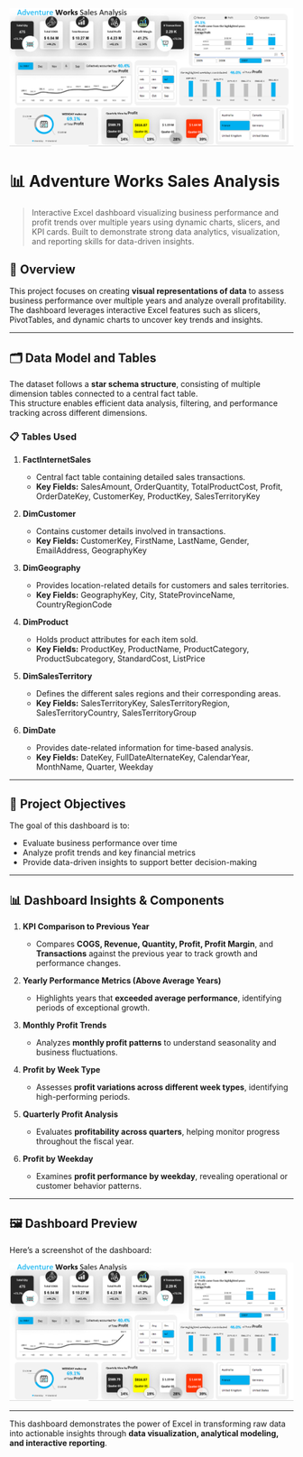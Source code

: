 <p align="center">
  <img src="dashboard_preview.png" alt="Adventure Works Sales Analysis Dashboard" width="800">
</p>

# 📊 Adventure Works Sales Analysis

> Interactive Excel dashboard visualizing business performance and profit trends over multiple years using dynamic charts, slicers, and KPI cards. Built to demonstrate strong data analytics, visualization, and reporting skills for data-driven insights.



## 🧭 Overview

This project focuses on creating **visual representations of data** to assess business performance over multiple years and analyze overall profitability.  
The dashboard leverages interactive Excel features such as slicers, PivotTables, and dynamic charts to uncover key trends and insights.

---

## 🗂️ Data Model and Tables

The dataset follows a **star schema structure**, consisting of multiple dimension tables connected to a central fact table.  
This structure enables efficient data analysis, filtering, and performance tracking across different dimensions.

### 📋 Tables Used

1. **FactInternetSales**  
   - Central fact table containing detailed sales transactions.  
   - **Key Fields:** SalesAmount, OrderQuantity, TotalProductCost, Profit, OrderDateKey, CustomerKey, ProductKey, SalesTerritoryKey  

2. **DimCustomer**  
   - Contains customer details involved in transactions.  
   - **Key Fields:** CustomerKey, FirstName, LastName, Gender, EmailAddress, GeographyKey  

3. **DimGeography**  
   - Provides location-related details for customers and sales territories.  
   - **Key Fields:** GeographyKey, City, StateProvinceName, CountryRegionCode  

4. **DimProduct**  
   - Holds product attributes for each item sold.  
   - **Key Fields:** ProductKey, ProductName, ProductCategory, ProductSubcategory, StandardCost, ListPrice  

5. **DimSalesTerritory**  
   - Defines the different sales regions and their corresponding areas.  
   - **Key Fields:** SalesTerritoryKey, SalesTerritoryRegion, SalesTerritoryCountry, SalesTerritoryGroup  

6. **DimDate**  
   - Provides date-related information for time-based analysis.  
   - **Key Fields:** DateKey, FullDateAlternateKey, CalendarYear, MonthName, Quarter, Weekday  

---

## 🎯 Project Objectives

The goal of this dashboard is to:
- Evaluate business performance over time  
- Analyze profit trends and key financial metrics  
- Provide data-driven insights to support better decision-making  

---

## 📊 Dashboard Insights & Components

1. **KPI Comparison to Previous Year**  
   - Compares **COGS, Revenue, Quantity, Profit, Profit Margin**, and **Transactions** against the previous year to track growth and performance changes.  

2. **Yearly Performance Metrics (Above Average Years)**  
   - Highlights years that **exceeded average performance**, identifying periods of exceptional growth.  

3. **Monthly Profit Trends**  
   - Analyzes **monthly profit patterns** to understand seasonality and business fluctuations.  

4. **Profit by Week Type**  
   - Assesses **profit variations across different week types**, identifying high-performing periods.  

5. **Quarterly Profit Analysis**  
   - Evaluates **profitability across quarters**, helping monitor progress throughout the fiscal year.  

6. **Profit by Weekday**  
   - Examines **profit performance by weekday**, revealing operational or customer behavior patterns.  

---

## 🖼️ Dashboard Preview

Here’s a screenshot of the dashboard:  
<p align="center">
  <img src="dashboard_preview.png" alt="Adventure Works Sales Dashboard Preview" width="800">
</p>

---

This dashboard demonstrates the power of Excel in transforming raw data into actionable insights through **data visualization, analytical modeling, and interactive reporting**.
